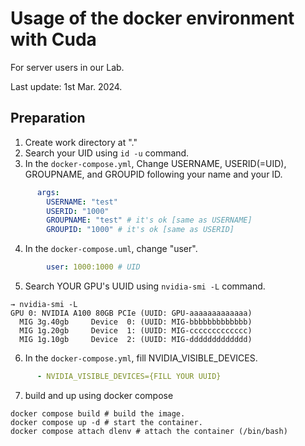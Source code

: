 # Usage of the docker environment with Cuda
For server users in our Lab.

Last update: 1st Mar. 2024.

## Preparation
1. Create work directory at "."
2. Search your UID using `id -u` command.
3. In the `docker-compose.yml`, Change USERNAME, USERID(=UID), GROUPNAME, and GROUPID following your name and your ID.
```yaml
      args:
        USERNAME: "test"
        USERID: "1000"
        GROUPNAME: "test" # it's ok [same as USERNAME]
        GROUPID: "1000" # it's ok [same as USERID]
```
4. In the `docker-compose.uml`, change "user".
```yaml
        user: 1000:1000 # UID
```
5. Search YOUR GPU's UUID using `nvidia-smi -L` command.
```shell
→ nvidia-smi -L
GPU 0: NVIDIA A100 80GB PCIe (UUID: GPU-aaaaaaaaaaaaa)
  MIG 3g.40gb     Device  0: (UUID: MIG-bbbbbbbbbbbbb)
  MIG 1g.20gb     Device  1: (UUID: MIG-ccccccccccccc)
  MIG 1g.10gb     Device  2: (UUID: MIG-ddddddddddddd)
```
6. In the `docker-compose.yml`, fill NVIDIA_VISIBLE_DEVICES.
```yaml
      - NVIDIA_VISIBLE_DEVICES={FILL YOUR UUID}
```
7. build and up using docker compose
```shell
docker compose build # build the image.
docker compose up -d # start the container.
docker compose attach dlenv # attach the container (/bin/bash)
```